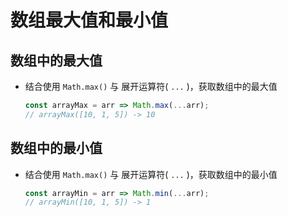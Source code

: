 # 数组最大值和最小值

## 数组中的最大值

+ 结合使用 `Math.max()` 与 展开运算符( `...` )，获取数组中的最大值

  ```js
  const arrayMax = arr => Math.max(...arr);
  // arrayMax([10, 1, 5]) -> 10
  ```

## 数组中的最小值

+ 结合使用 `Math.max()` 与 展开运算符( `...` )，获取数组中的最小值

  ```js
  const arrayMin = arr => Math.min(...arr);
  // arrayMin([10, 1, 5]) -> 1
  ```
